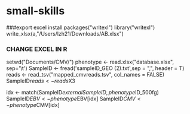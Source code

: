 # small-skills
###export excel
install.packages("writexl")
library("writexl")
write_xlsx(a,"/Users/lzh21/Downloads/AB.xlsx")

### CHANGE EXCEL IN R
setwd("Documents/CMV/")
phenotype <- read.xlsx("database.xlsx", sep='\t')
SampleID <- fread('sampleID_GEO (2).txt',sep = ",", header = T) 
reads <- read_tsv("mapped_cmvreads.tsv", col_names = FALSE)
SampleID$reads <- reads$X3

idx <- match(SampleID$externalSampleID, phenotype$ID_500fg)
SampleID$EBV <- phenotype$EBV[idx]
SampleID$CMV <- phenotype$CMV[idx]
